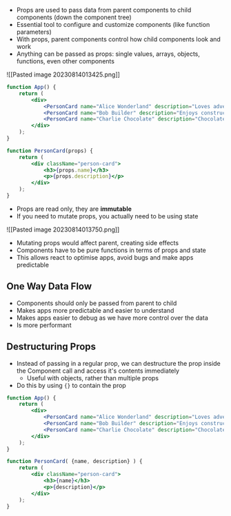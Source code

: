 - Props are used to pass data from parent components to child components (down the component tree)
- Essential tool to configure and customize components (like function parameters)
- With props, parent components control how child components look and work
- Anything can be passed as props: single values, arrays, objects, functions, even other components

![[Pasted image 20230814013425.png]]

```jsx
function App() {
    return (
        <div>
            <PersonCard name="Alice Wonderland" description="Loves adventures" />
            <PersonCard name="Bob Builder" description="Enjoys construction" />
            <PersonCard name="Charlie Chocolate" description="Chocolate factory owner" />
        </div>
    );
}
```

```jsx
function PersonCard(props) {
    return (
        <div className="person-card">
            <h3>{props.name}</h3>
            <p>{props.description}</p>
        </div>
    );
}
```

- Props are read only, they are **immutable**
- If you need to mutate props, you actually need to be using state

![[Pasted image 20230814013750.png]]

- Mutating props would affect parent, creating side effects
- Components have to be pure functions in terms of props and state
- This allows react to optimise apps, avoid bugs and make apps predictable

## One Way Data Flow
- Components should only be passed from parent to child
- Makes apps more predictable and easier to understand
- Makes apps easier to debug as we have more control over the data
- Is more performant

## Destructuring Props
- Instead of passing in a regular prop, we can destructure the prop inside the Component call and access it's contents immediately
	- Useful with objects, rather than multiple props
- Do this by using `{}` to contain the prop

```jsx
function App() {
    return (
        <div>
            <PersonCard name="Alice Wonderland" description="Loves adventures" />
            <PersonCard name="Bob Builder" description="Enjoys construction" />
            <PersonCard name="Charlie Chocolate" description="Chocolate factory owner" />
        </div>
    );
}
```

```jsx
function PersonCard( {name, description} ) {
    return (
        <div className="person-card">
            <h3>{name}</h3>
            <p>{description}</p>
        </div>
    );
}